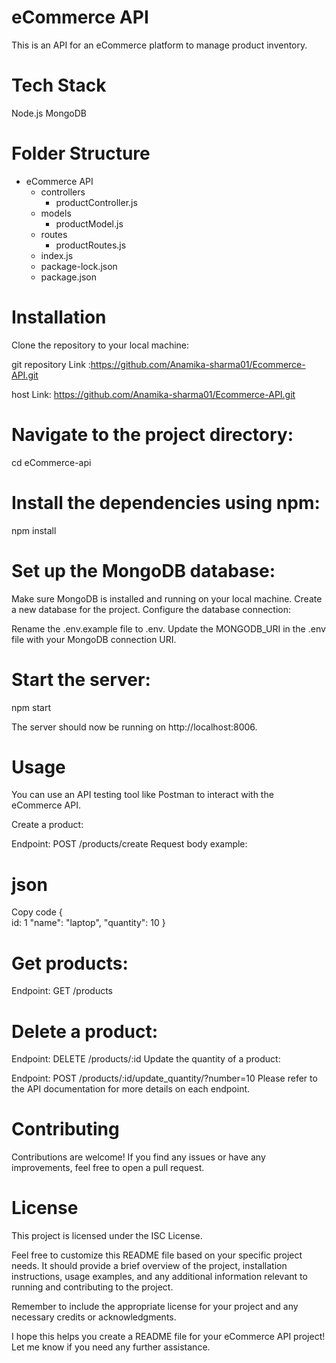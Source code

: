 

# eCommerce API
This is an API for an eCommerce platform to manage product inventory.

# Tech Stack
Node.js
MongoDB
# Folder Structure
- eCommerce API
  - controllers
    - productController.js
  - models
    - productModel.js
  - routes
    - productRoutes.js
  - index.js
  - package-lock.json
  - package.json
    


# Installation
Clone the repository to your local machine:



git repository Link :https://github.com/Anamika-sharma01/Ecommerce-API.git

host Link: https://github.com/Anamika-sharma01/Ecommerce-API.git

# Navigate to the project directory:
cd eCommerce-api
# Install the dependencies using npm:
npm install

# Set up the MongoDB database:

Make sure MongoDB is installed and running on your local machine.
Create a new database for the project.
Configure the database connection:

Rename the .env.example file to .env.
Update the MONGODB_URI in the .env file with your MongoDB connection URI.
# Start the server:
npm start

The server should now be running on http://localhost:8006.

# Usage
You can use an API testing tool like Postman to interact with the eCommerce API.

Create a product:

Endpoint: POST /products/create
Request body example:
# json
Copy code
{  
  id: 1
  "name": "laptop",
  "quantity": 10
}
# Get products:

Endpoint: GET /products
# Delete a product:

Endpoint: DELETE /products/:id
Update the quantity of a product:

Endpoint: POST /products/:id/update_quantity/?number=10
Please refer to the API documentation for more details on each endpoint.

# Contributing
Contributions are welcome! If you find any issues or have any improvements, feel free to open a pull request.

# License
This project is licensed under the ISC License.

Feel free to customize this README file based on your specific project needs. It should provide a brief overview of the project, installation instructions, usage examples, and any additional information relevant to running and contributing to the project.

Remember to include the appropriate license for your project and any necessary credits or acknowledgments.

I hope this helps you create a README file for your eCommerce API project! Let me know if you need any further assistance.
